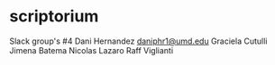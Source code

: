 # scriptorium

Slack group's #4
Dani Hernandez daniphr1@umd.edu
Graciela Cutulli
Jimena Batema
Nicolas Lazaro
Raff Viglianti
